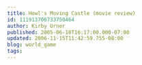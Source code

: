 ```yaml
---
title: Howl's Moving Castle (movie review)
id: 111913706733750464
author: Kirby Urner
published: 2005-06-18T16:17:00.000-07:00
updated: 2006-11-15T11:42:59.755-08:00
blog: world_game
tags: 
---
```


